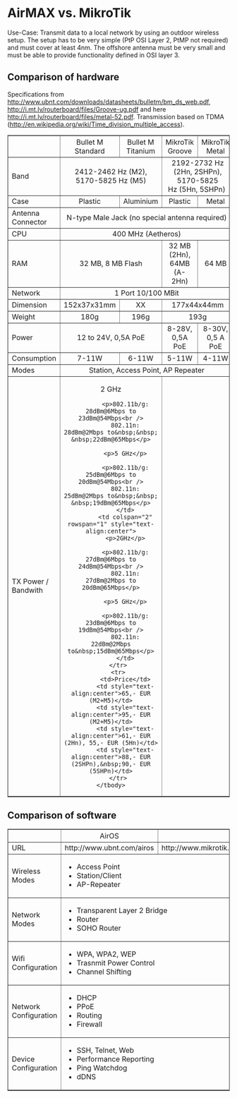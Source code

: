 # AirMAX vs. MikroTik

Use-Case: Transmit data to a local network by using an outdoor wireless setup. The setup has to be very simple (PtP OSI Layer 2, PtMP not required) and must cover at least 4nm. The offshore antenna must be very small and must be able to provide functionality defined in OSI layer 3.

## Comparison of hardware

Specifications from http://www.ubnt.com/downloads/datasheets/bulletm/bm_ds_web.pdf, http://i.mt.lv/routerboard/files/Groove-ug.pdf and here http://i.mt.lv/routerboard/files/metal-52.pdf. Transmission based on TDMA (http://en.wikipedia.org/wiki/Time_division_multiple_access).

<table border="1" cellpadding="1" cellspacing="1" style="width:100%">
	<thead>
		<tr>
			<th scope="col">&nbsp;</th>
			<th scope="col"><span style="font-weight:normal">Bullet M Standard</span></th>
			<th scope="col"><span style="font-weight:normal">Bullet M Titanium</span></th>
			<th scope="col"><span style="font-weight:normal">MikroTik Groove</span></th>
			<th scope="col"><span style="font-weight:normal">MikroTik Metal</span></th>
		</tr>
	</thead>
	<tbody>
		<tr>
			<td>Band</td>
			<td colspan="2" rowspan="1" style="text-align:center">2412-2462 Hz (M2), 5170-5825 Hz (M5)</td>
			<td colspan="2" rowspan="1" style="text-align:center">2192-2732 Hz (2Hn, 2SHPn), 5170-5825 Hz&nbsp;(5Hn,&nbsp;5SHPn)&nbsp;</td>
		</tr>
		<tr>
			<td>Case</td>
			<td style="text-align:center">Plastic</td>
			<td style="text-align:center">Aluminium</td>
			<td style="text-align:center">Plastic</td>
			<td style="text-align:center">Metal</td>
		</tr>
		<tr>
			<td>Antenna Connector</td>
			<td colspan="4" rowspan="1" style="text-align:center">N-type Male Jack (no special antenna required)</td>
		</tr>
		<tr>
			<td>CPU</td>
			<td colspan="4" rowspan="1" style="text-align:center">400 MHz (Aetheros)</td>
		</tr>
		<tr>
			<td>RAM</td>
			<td colspan="2" rowspan="1" style="text-align:center">32 MB, 8 MB Flash</td>
			<td rowspan="1" style="text-align:center">32 MB (2Hn), 64MB (A-2Hn)</td>
			<td rowspan="1" style="text-align:center">64 MB</td>
		</tr>
		<tr>
			<td>Network</td>
			<td colspan="4" rowspan="1" style="text-align:center">1 Port 10/100 MBit</td>
		</tr>
		<tr>
			<td>Dimension</td>
			<td style="text-align:center">152x37x31mm</td>
			<td style="text-align:center">XX</td>
			<td colspan="2" rowspan="1" style="text-align:center">177x44x44mm</td>
		</tr>
		<tr>
			<td>Weight</td>
			<td style="text-align:center">180g</td>
			<td style="text-align:center">196g</td>
			<td colspan="2" rowspan="1" style="text-align:center">193g</td>
		</tr>
		<tr>
			<td>Power</td>
			<td colspan="2" rowspan="1" style="text-align:center">12 to 24V, 0,5A PoE</td>
			<td rowspan="1" style="text-align:center">8-28V, 0,5A PoE</td>
			<td rowspan="1" style="text-align:center">8-30V, 0,5 A PoE</td>
		</tr>
		<tr>
			<td>Consumption</td>
			<td style="text-align:center">7-11W</td>
			<td style="text-align:center">6-11W</td>
			<td style="text-align:center">5-11W</td>
			<td style="text-align:center">4-11W</td>
		</tr>
		<tr>
			<td>Modes</td>
			<td colspan="4" rowspan="1" style="text-align:center">Station, Access Point, AP Repeater</td>
		</tr>
		<tr>
			<td>TX Power / Bandwith</td>
			<td colspan="2" rowspan="1" style="text-align:center">
			<p>2 GHz</p>

			<p>802.11b/g: 28dBm@6Mbps to 23dBm@54Mbps<br />
			802.11n: 28dBm@2Mbps to&nbsp;&nbsp; &nbsp;22dBm@65Mbps</p>

			<p>5 GHz</p>

			<p>802.11b/g: 25dBm@6Mbps to 20dBm@54Mbps<br />
			802.11n: 25dBm@2Mbps to&nbsp;&nbsp; &nbsp;19dBm@65Mbps</p>
			</td>
			<td colspan="2" rowspan="1" style="text-align:center">
			<p>2GHz</p>

			<p>802.11b/g: 27dBm@6Mbps to 24dBm@54Mbps<br />
			802.11n: 27dBm@2Mbps to 20dBm@65Mbps</p>

			<p>5 GHz</p>

			<p>802.11b/g: 23dBm@6Mbps to 19dBm@54Mbps<br />
			802.11n: 22dBm@2Mbps to&nbsp;15dBm@65Mbps</p>
			</td>
		</tr>
		<tr>
			<td>Price</td>
			<td style="text-align:center">65,- EUR (M2+M5)</td>
			<td style="text-align:center">95,- EUR (M2+M5)</td>
			<td style="text-align:center">61,- EUR (2Hn), 55,- EUR (5Hn)</td>
			<td style="text-align:center">88,- EUR (2SHPn),&nbsp;90,- EUR (5SHPn)</td>
		</tr>
	</tbody>
</table>

## Comparison of software

<table border="1" cellpadding="1" cellspacing="1" style="width:100%">
	<thead>
		<tr>
			<th scope="col">&nbsp;</th>
			<th scope="col"><span style="font-weight:normal">AirOS</span></th>
			<th scope="col"><span style="font-weight:normal">RouterOS</span></th>
		</tr>
	</thead>
	<tbody>
		<tr>
			<td>URL</td>
			<td style="text-align: center;">http://www.ubnt.com/airos</td>
			<td style="text-align: center;">http://www.mikrotik.com/software.html&nbsp;(http://demo.mt.lv/webfig/)</td>
		</tr>
		<tr>
			<td>Wireless Modes</td>
			<td colspan="2" rowspan="1">
			<ul>
				<li>Access Point</li>
				<li>Station/Client</li>
				<li>AP-Repeater</li>
			</ul>
			</td>
		</tr>
		<tr>
			<td>Network Modes</td>
			<td colspan="2" rowspan="1">
			<ul>
				<li>Transparent Layer 2 Bridge</li>
				<li>Router</li>
				<li>SOHO Router</li>
			</ul>
			</td>
		</tr>
		<tr>
			<td>Wifi Configuration</td>
			<td colspan="2" rowspan="1">
			<ul>
				<li>WPA, WPA2, WEP</li>
				<li>Trasnmit Power Control</li>
				<li>Channel Shifting</li>
			</ul>
			</td>
		</tr>
		<tr>
			<td>Network Configuration</td>
			<td colspan="2" rowspan="1">
			<ul>
				<li>DHCP</li>
				<li>PPoE</li>
				<li>Routing</li>
				<li>Firewall</li>
			</ul>
			</td>
		</tr>
		<tr>
			<td>Device Configuration</td>
			<td colspan="2" rowspan="1">
			<ul>
				<li>SSH, Telnet, Web</li>
				<li>Performance Reporting</li>
				<li>Ping Watchdog</li>
				<li>dDNS</li>
			</ul>
			</td>
		</tr>
	</tbody>
</table>
